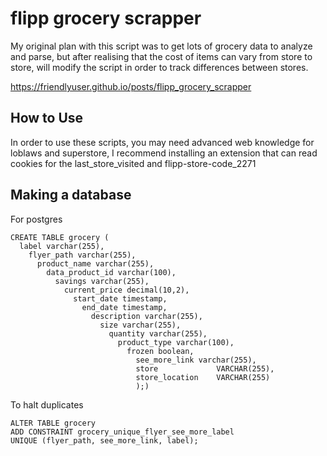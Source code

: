 # flipp grocery scrapper

My original plan with this script was to get lots of grocery data to analyze and parse, but after realising that the cost of items can vary from store to store, will modify the script in order to track differences between stores.

https://friendlyuser.github.io/posts/flipp_grocery_scrapper


## How to Use

In order to use these scripts, you may need advanced web knowledge for loblaws and superstore, I recommend installing an extension that can read
cookies for the last_store_visited and flipp-store-code_2271

## Making a database

For postgres

```
CREATE TABLE grocery (
  label varchar(255),
    flyer_path varchar(255),
      product_name varchar(255),
        data_product_id varchar(100),
          savings varchar(255),
            current_price decimal(10,2),
              start_date timestamp,
                end_date timestamp,
                  description varchar(255),
                    size varchar(255),
                      quantity varchar(255),
                        product_type varchar(100),
                          frozen boolean,
                            see_more_link varchar(255),
                            store             VARCHAR(255),
                            store_location    VARCHAR(255)
                            );)
```

To halt duplicates
```
ALTER TABLE grocery 
ADD CONSTRAINT grocery_unique_flyer_see_more_label 
UNIQUE (flyer_path, see_more_link, label);
```